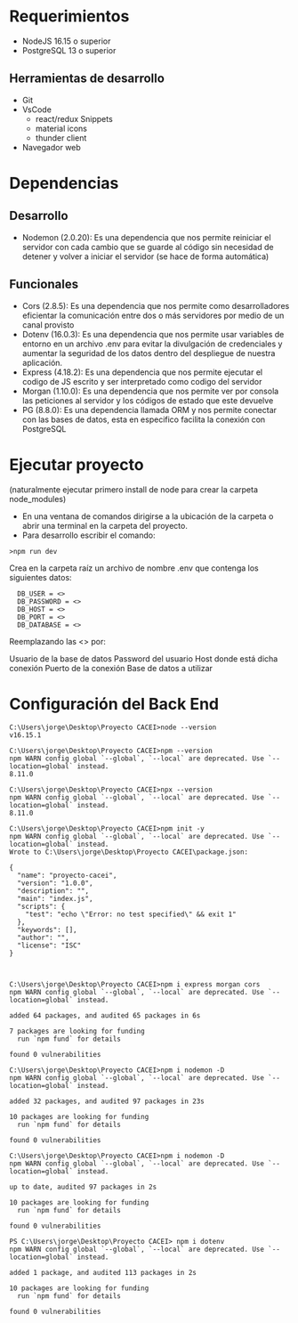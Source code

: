 # Requerimientos

- NodeJS 16.15 o superior
- PostgreSQL 13 o superior

## Herramientas de desarrollo

- Git
- VsCode
  - react/redux Snippets
  - material icons
  - thunder client
- Navegador web

# Dependencias
## Desarrollo
- Nodemon (2.0.20): Es una dependencia que nos permite reiniciar el servidor con cada cambio que se guarde al código sin necesidad de detener y volver a iniciar el servidor (se hace de forma automática)

## Funcionales
- Cors (2.8.5): Es una dependencia que nos permite como desarrolladores eficientar la comunicación entre dos o más servidores por medio de un canal provisto
- Dotenv (16.0.3): Es una dependencia que nos permite usar variables de entorno en un archivo .env para evitar la divulgación de credenciales y aumentar la seguridad de los datos dentro del despliegue de nuestra aplicación.
- Express (4.18.2): Es una dependencia que nos permite ejecutar el codigo de JS escrito y ser interpretado como codigo del servidor
- Morgan (1.10.0): Es una dependencia que nos permite ver por consola las peticiones al servidor y los códigos de estado que este devuelve
- PG (8.8.0): Es una dependencia llamada ORM y nos permite conectar con las bases de datos, esta en especifico facilita la conexión con PostgreSQL


# Ejecutar proyecto

(naturalmente ejecutar primero install de node para crear la carpeta node_modules)
- En una ventana de comandos dirigirse a la ubicación de la carpeta o abrir una terminal en la carpeta del proyecto.
- Para desarrollo escribir el comando:
~~~
>npm run dev
~~~
Crea en la carpeta raíz un archivo de nombre .env que contenga los siguientes datos:

~~~
  DB_USER = <>
  DB_PASSWORD = <>
  DB_HOST = <>
  DB_PORT = <>
  DB_DATABASE = <>
~~~
Reemplazando las <> por:

Usuario de la base de datos
Password del usuario
Host donde está dicha conexión
Puerto de la conexión
Base de datos a utilizar


# Configuración del Back End

~~~
C:\Users\jorge\Desktop\Proyecto CACEI>node --version
v16.15.1

C:\Users\jorge\Desktop\Proyecto CACEI>npm --version
npm WARN config global `--global`, `--local` are deprecated. Use `--location=global` instead.
8.11.0

C:\Users\jorge\Desktop\Proyecto CACEI>npx --version
npm WARN config global `--global`, `--local` are deprecated. Use `--location=global` instead.
8.11.0

C:\Users\jorge\Desktop\Proyecto CACEI>npm init -y
npm WARN config global `--global`, `--local` are deprecated. Use `--location=global` instead.
Wrote to C:\Users\jorge\Desktop\Proyecto CACEI\package.json:

{
  "name": "proyecto-cacei",
  "version": "1.0.0",
  "description": "",
  "main": "index.js",
  "scripts": {
    "test": "echo \"Error: no test specified\" && exit 1"
  },
  "keywords": [],
  "author": "",
  "license": "ISC"
}



C:\Users\jorge\Desktop\Proyecto CACEI>npm i express morgan cors
npm WARN config global `--global`, `--local` are deprecated. Use `--location=global` instead.

added 64 packages, and audited 65 packages in 6s

7 packages are looking for funding
  run `npm fund` for details

found 0 vulnerabilities

C:\Users\jorge\Desktop\Proyecto CACEI>npm i nodemon -D
npm WARN config global `--global`, `--local` are deprecated. Use `--location=global` instead.

added 32 packages, and audited 97 packages in 23s

10 packages are looking for funding
  run `npm fund` for details

found 0 vulnerabilities

C:\Users\jorge\Desktop\Proyecto CACEI>npm i nodemon -D
npm WARN config global `--global`, `--local` are deprecated. Use `--location=global` instead.

up to date, audited 97 packages in 2s

10 packages are looking for funding
  run `npm fund` for details

found 0 vulnerabilities

PS C:\Users\jorge\Desktop\Proyecto CACEI> npm i dotenv
npm WARN config global `--global`, `--local` are deprecated. Use `--location=global` instead.

added 1 package, and audited 113 packages in 2s

10 packages are looking for funding
  run `npm fund` for details

found 0 vulnerabilities
~~~
